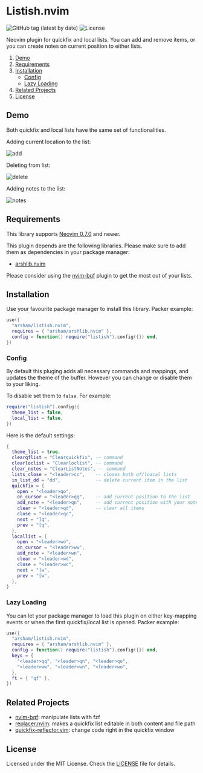 # Listish.nvim

![GitHub tag (latest by date)](https://img.shields.io/github/v/tag/arsham/listish.nvim)
![License](https://img.shields.io/github/license/arsham/listish.nvim)

Neovim plugin for quickfix and local lists. You can add and remove items, or
you can create notes on current position to either lists.

1. [Demo](#demo)
2. [Requirements](#requirements)
3. [Installation](#installation)
   - [Config](#config)
   - [Lazy Loading](#lazy-loading)
4. [Related Projects](#related-projects)
5. [License](#license)

## Demo

Both quickfix and local lists have the same set of functionalities.

Adding current location to the list:

![add](https://user-images.githubusercontent.com/428611/148661079-efbb29b9-369b-487b-8ff9-ece794f3bd3b.gif)

Deleting from list:

![delete](https://user-images.githubusercontent.com/428611/148661080-4e8f1531-e470-45eb-bf0d-fe78290bb2fa.gif)

Adding notes to the list:

![notes](https://user-images.githubusercontent.com/428611/148661081-caa84b55-664d-45ea-ac41-32f5791a8f01.gif)

## Requirements

This library supports [Neovim
0.7.0](https://github.com/neovim/neovim/releases/tag/v0.7.0) and newer.

This plugin depends are the following libraries. Please make sure to add them
as dependencies in your package manager:

- [arshlib.nvim](https://github.com/arsham/arshlib.nvim)

Please consider using the [nvim-bqf](https://github.com/kevinhwang91/nvim-bqf)
plugin to get the most out of your lists.

## Installation

Use your favourite package manager to install this library. Packer example:

```lua
use({
  "arsham/listish.nvim",
  requires = { "arsham/arshlib.nvim" },
  config = function() require("listish").config({}) end,
})
```

### Config

By default this pluging adds all necessary commands and mappings, and updates
the theme of the buffer. However you can change or disable them to your liking.

To disable set them to `false`. For example:

```lua
require("listish").config({
  theme_list = false,
  local_list = false,
})
```

Here is the default settings:

```lua
{
  theme_list = true,
  clearqflist = "Clearquickfix", -- command
  clearloclist = "Clearloclist", -- command
  clear_notes = "ClearListNotes", -- command
  lists_close = "<leader>cc",    -- closes both qf/loacal lists
  in_list_dd = "dd",             -- delete current item in the list
  quickfix = {
    open = "<leader>qo",
    on_cursor = "<leader>qq",    -- add current position to the list
    add_note = "<leader>qn",     -- add current position with your note to the list
    clear = "<leader>qd",        -- clear all items
    close = "<leader>qc",
    next = "]q",
    prev = "[q",
  },
  locallist = {
    open = "<leader>wo",
    on_cursor = "<leader>ww",
    add_note = "<leader>wn",
    clear = "<leader>wd",
    close = "<leader>wc",
    next = "]w",
    prev = "[w",
  },
}
```

### Lazy Loading

You can let your package manager to load this plugin on either key-mapping
events or when the first quickfix/local list is opened. Packer example:

```lua
use({
  "arsham/listish.nvim",
  requires = { "arsham/arshlib.nvim" },
  config = function() require("listish").config({}) end,
  keys = {
    "<leader>qq", "<leader>qn", "<leader>qo",
    "<leader>ww", "<leader>wn", "<leader>wo",
  },
  ft = { "qf" },
})
```

## Related Projects

- [nvim-bqf](https://github.com/kevinhwang91/nvim-bqf): manipulate lists with fzf
- [replacer.nvim](https://github.com/gabrielpoca/replacer.nvim): makes a quickfix list editable in both content and file path
- [quickfix-reflector.vim](https://github.com/stefandtw/quickfix-reflector.vim): change code right in the quickfix window

## License

Licensed under the MIT License. Check the [LICENSE](./LICENSE) file for details.

<!--
vim: foldlevel=1
-->
